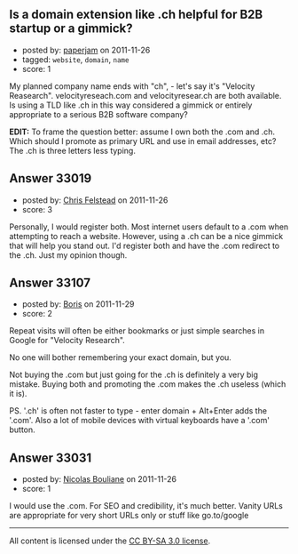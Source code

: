 ## Is a domain extension like .ch helpful for B2B startup or a gimmick?

- posted by: [paperjam](https://stackexchange.com/users/-1/10225-paperjam) on 2011-11-26
- tagged: `website`, `domain`, `name`
- score: 1

My planned company name ends with "ch", - let's say it's "Velocity Reasearch".  velocityreseach.com and velocityresear.ch are both available.  Is using a TLD like .ch in this way considered a gimmick or entirely appropriate to a serious B2B software company?

**EDIT:** To frame the question better: assume I own both the .com and .ch.  Which should I promote as primary URL and use in email addresses, etc?  The .ch is three letters less typing.


## Answer 33019

- posted by: [Chris Felstead](https://stackexchange.com/users/-1/14658-chris-felstead) on 2011-11-26
- score: 3

Personally, I would register both. Most internet users default to a .com when attempting to reach a website. However, using a .ch can be a nice gimmick that will help you stand out. I'd register both and have the .com redirect to the .ch. Just my opinion though.


## Answer 33107

- posted by: [Boris](https://stackexchange.com/users/-1/11773-boris) on 2011-11-29
- score: 2

Repeat visits will often be either bookmarks or just simple searches in Google for "Velocity Research".

No one will bother remembering your exact domain, but you.

Not buying the .com but just going for the .ch is definitely a very big mistake. Buying both and promoting the .com makes the .ch useless (which it is).

PS. '.ch' is often not faster to type - enter domain + Alt+Enter adds the '.com'. Also a lot of mobile devices with virtual keyboards have a '.com' button.


## Answer 33031

- posted by: [Nicolas Bouliane](https://stackexchange.com/users/-1/14676-nicolas-bouliane) on 2011-11-26
- score: 1

I would use the .com. For SEO and credibility, it's much better. Vanity URLs are appropriate for very short URLs only or stuff like go.to/google



---

All content is licensed under the [CC BY-SA 3.0 license](https://creativecommons.org/licenses/by-sa/3.0/).

